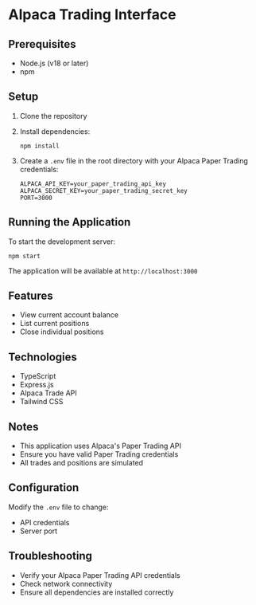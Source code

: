 # Alpaca Trading Interface

## Prerequisites
- Node.js (v18 or later)
- npm

## Setup

1. Clone the repository
2. Install dependencies:
   ```
   npm install
   ```

3. Create a `.env` file in the root directory with your Alpaca Paper Trading credentials:
   ```
   ALPACA_API_KEY=your_paper_trading_api_key
   ALPACA_SECRET_KEY=your_paper_trading_secret_key
   PORT=3000
   ```

## Running the Application

To start the development server:
```
npm start
```

The application will be available at `http://localhost:3000`

## Features
- View current account balance
- List current positions
- Close individual positions

## Technologies
- TypeScript
- Express.js
- Alpaca Trade API
- Tailwind CSS

## Notes
- This application uses Alpaca's Paper Trading API
- Ensure you have valid Paper Trading credentials
- All trades and positions are simulated

## Configuration
Modify the `.env` file to change:
- API credentials
- Server port

## Troubleshooting
- Verify your Alpaca Paper Trading API credentials
- Check network connectivity
- Ensure all dependencies are installed correctly

